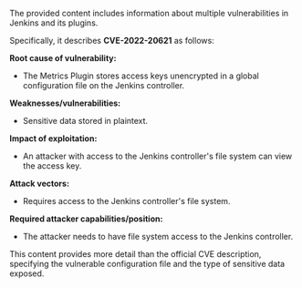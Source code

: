 The provided content includes information about multiple vulnerabilities in Jenkins and its plugins.

Specifically, it describes **CVE-2022-20621** as follows:

**Root cause of vulnerability:**
- The Metrics Plugin stores access keys unencrypted in a global configuration file on the Jenkins controller.

**Weaknesses/vulnerabilities:**
- Sensitive data stored in plaintext.

**Impact of exploitation:**
- An attacker with access to the Jenkins controller's file system can view the access key.

**Attack vectors:**
- Requires access to the Jenkins controller's file system.

**Required attacker capabilities/position:**
-  The attacker needs to have file system access to the Jenkins controller.

This content provides more detail than the official CVE description, specifying the vulnerable configuration file and the type of sensitive data exposed.